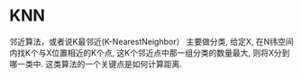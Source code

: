 # KNN 
邻近算法，或者说K最邻近(K-NearestNeighbor）
主要做分类, 给定X, 在N纬空间内找K个与X位置相近的K个点, 这K个邻近点中那一组分类的数量最大, 则将X分到哪一类中.
这类算法的一个关键点是如何计算距离.